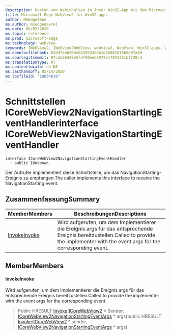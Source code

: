 ```yaml
---
description: Hosten von Webinhalten in ihrer Win32-App mit dem Microsoft Edge WebView2-Steuerelement
title: Microsoft Edge-WebView2 für Win32-apps
author: MSEdgeTeam
ms.author: msedgedevrel
ms.date: 05/07/2020
ms.topic: reference
ms.prod: microsoft-edge
ms.technology: webview
keywords: IWebView2, IWebView2WebView, webview2, WebView, Win32-apps, Win32, Edge, ICoreWebView2, ICoreWebView2Controller, Browser-Steuerelement, Edge-HTML
ms.openlocfilehash: 81d3fe4620dcb439933d661d7b061819b5e07a00
ms.sourcegitcommit: 07cda56425e5fdf90eeb3972e17041261bf720cd
ms.translationtype: MT
ms.contentlocale: de-DE
ms.lasthandoff: 05/14/2020
ms.locfileid: "10654018"
---
```

# <span data-ttu-id="37775-104">Schnittstellen ICoreWebView2NavigationStartingEventHandler</span><span class="sxs-lookup"><span data-stu-id="37775-104">interface ICoreWebView2NavigationStartingEventHandler</span></span> 

```
interface ICoreWebView2NavigationStartingEventHandler
  : public IUnknown
```

<span data-ttu-id="37775-105">Der Aufrufer implementiert diese Schnittstelle, um das NavigationStarting-Ereignis zu empfangen.</span><span class="sxs-lookup"><span data-stu-id="37775-105">The caller implements this interface to receive the NavigationStarting event.</span></span>

## <span data-ttu-id="37775-106">Zusammenfassung</span><span class="sxs-lookup"><span data-stu-id="37775-106">Summary</span></span>

 <span data-ttu-id="37775-107">Member</span><span class="sxs-lookup"><span data-stu-id="37775-107">Members</span></span>                        | <span data-ttu-id="37775-108">Beschreibungen</span><span class="sxs-lookup"><span data-stu-id="37775-108">Descriptions</span></span>
--------------------------------|---------------------------------------------
[<span data-ttu-id="37775-109">Invoke</span><span class="sxs-lookup"><span data-stu-id="37775-109">Invoke</span></span>](#invoke) | <span data-ttu-id="37775-110">Wird aufgerufen, um dem Implementierer die Ereignis args für das entsprechende Ereignis bereitzustellen.</span><span class="sxs-lookup"><span data-stu-id="37775-110">Called to provide the implementer with the event args for the corresponding event.</span></span>

## <span data-ttu-id="37775-111">Member</span><span class="sxs-lookup"><span data-stu-id="37775-111">Members</span></span>

#### <span data-ttu-id="37775-112">Invoke</span><span class="sxs-lookup"><span data-stu-id="37775-112">Invoke</span></span> 

<span data-ttu-id="37775-113">Wird aufgerufen, um dem Implementierer die Ereignis args für das entsprechende Ereignis bereitzustellen.</span><span class="sxs-lookup"><span data-stu-id="37775-113">Called to provide the implementer with the event args for the corresponding event.</span></span>

> <span data-ttu-id="37775-114">Public HRESULT [Invoke](#invoke)([ICoreWebView2](icorewebview2.md) \* Sender; [ICoreWebView2NavigationStartingEventArgs](icorewebview2navigationstartingeventargs.md) \* args)</span><span class="sxs-lookup"><span data-stu-id="37775-114">public HRESULT [Invoke](#invoke)([ICoreWebView2](icorewebview2.md) \* sender, [ICoreWebView2NavigationStartingEventArgs](icorewebview2navigationstartingeventargs.md) \* args)</span></span>

